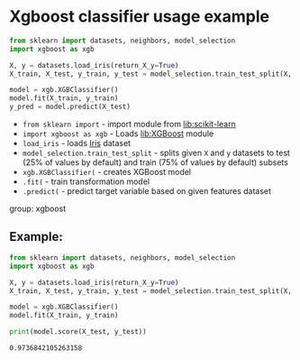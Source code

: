 # Xgboost classifier usage example

```python
from sklearn import datasets, neighbors, model_selection
import xgboost as xgb

X, y = datasets.load_iris(return_X_y=True)
X_train, X_test, y_train, y_test = model_selection.train_test_split(X, y)

model = xgb.XGBClassifier()
model.fit(X_train, y_train)
y_pred = model.predict(X_test)
```

- `from sklearn import` - import module from [lib:scikit-learn](https://onelinerhub.com/python-scikit-learn/how-to-install-scikit-learn-using-pip)
- `import xgboost as xgb` - Loads [lib:XGBoost](https://xgboost.readthedocs.io/en/stable/) module
- `load_iris` - loads [Iris](https://scikit-learn.org/stable/auto_examples/datasets/plot_iris_dataset.html) dataset
- `model_selection.train_test_split` - splits given `X` and `y` datasets to test (25% of values by default) and train (75% of values by default) subsets
- `xgb.XGBClassifier(` - creates XGBoost model
- `.fit(` - train transformation model
- `.predict(` - predict target variable based on given features dataset

group: xgboost

## Example: 
```python
from sklearn import datasets, neighbors, model_selection
import xgboost as xgb

X, y = datasets.load_iris(return_X_y=True)
X_train, X_test, y_train, y_test = model_selection.train_test_split(X, y)

model = xgb.XGBClassifier()
model.fit(X_train, y_train)

print(model.score(X_test, y_test))
```
```
0.9736842105263158

```

